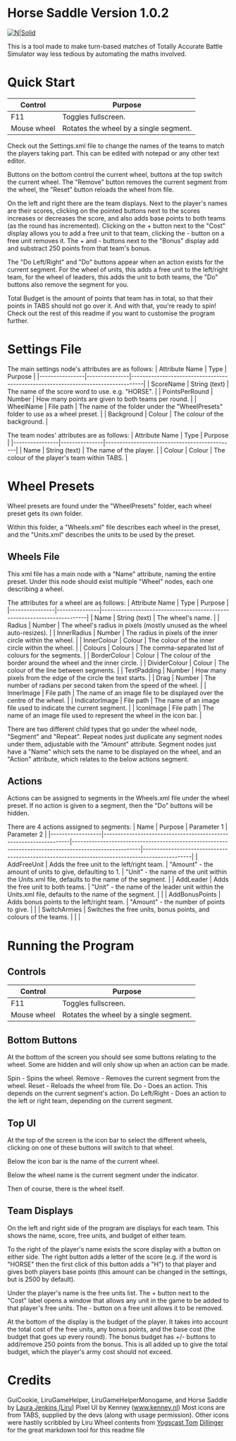 # Horse Saddle Version 1.0.2

[![N|Solid](https://static.wixstatic.com/media/29dac0_84c639f416df456883d70bd8ecdae970~mv2.png/v1/fill/w_100,h_100,al_c,q_85,usm_0.66_1.00_0.01/LogoV2.webp)](https://www.lovebirb.com/)

This is a tool made to make turn-based matches of Totally Accurate Battle Simulator way less tedious by automating the maths involved.

# Quick Start

| Control     | Purpose                                |
|-------------|----------------------------------------|
| F11         | Toggles fullscreen.                    |
| Mouse wheel | Rotates the wheel by a single segment. |

Check out the Settings.xml file to change the names of the teams to match the players taking part. This can be edited with notepad or any other text editor.

Buttons on the bottom control the current wheel, buttons at the top switch the current wheel. The "Remove" button removes the current segment from the wheel, the "Reset" button reloads the wheel from file.

On the left and right there are the team displays. Next to the player's names are their scores, clicking on the pointed buttons next to the scores increases or decreases the score, and also adds base points to both teams (as the round has incremented). Clicking on the + button next to the "Cost" display allows you to add a free unit to that team, clicking the - button on a free unit removes it. The + and - buttons next to the "Bonus" display add and substract 250 points from that team's bonus.

The "Do Left/Right" and "Do" buttons appear when an action exists for the current segment. For the wheel of units, this adds a free unit to the left/right team, for the wheel of leaders, this adds the unit to both teams, the "Do" buttons also remove the segment for you.

Total Budget is the amount of points that team has in total, so that their points in TABS should not go over it. And with that, you're ready to spin! Check out the rest of this readme if you want to customise the program further.

# Settings File

The main settings node's attributes are as follows:
| Attribute Name | Type          | Purpose                                                                          |
|----------------|---------------|----------------------------------------------------------------------------------|
| ScoreName      | String (text) | The name of the score word to use. e.g. "HORSE".                                 |
| PointsPerRound | Number        | How many points are given to both teams per round.                               |
| WheelName      | File path     | The name of the folder under the "WheelPresets" folder to use as a wheel preset. |
| Background     | Colour        | The colour of the background.                                                    |

The team nodes' attributes are as follows:
| Attribute Name | Type          | Purpose                                      |
|----------------|---------------|----------------------------------------------|
| Name           | String (text) | The name of the player.                      |
| Colour         | Colour        | The colour of the player's team within TABS. |

# Wheel Presets

Wheel presets are found under the "WheelPresets" folder, each wheel preset gets its own folder.

Within this folder, a "Wheels.xml" file describes each wheel in the preset, and the "Units.xml" describes the units to be used by the preset.

## Wheels File

This xml file has a main node with a "Name" attribute, naming the entire preset. Under this node should exist multiple "Wheel" nodes, each one describing a wheel.

The attributes for a wheel are as follows:
| Attribute Name | Type          | Purpose                                                                 |
|----------------|---------------|-------------------------------------------------------------------------|
| Name           | String (text) | The wheel's name.                                                       |
| Radius         | Number        | The wheel's radius in pixels (mostly unused as the wheel auto-resizes). |
| InnerRadius    | Number        | The radius in pixels of the inner circle within the wheel.              |
| InnerColour    | Colour        | The colour of the inner circle within the wheel.                        |
| Colours        | Colours       | The comma-separated list of colours for the segments.                   |
| BorderColour   | Colour        | The colour of the border around the wheel and the inner circle.         |
| DividerColour  | Colour        | The colour of the line between segments.                                |
| TextPadding    | Number        | How many pixels from the edge of the circle the text starts.            |
| Drag           | Number        | The number of radians per second taken from the speed of the wheel.     |
| InnerImage     | File path     | The name of an image file to be displayed over the centre of the wheel. |
| IndicatorImage | File path     | The name of an image file used to indicate the current segment.         |
| IconImage      | File path     | The name of an image file used to represent the wheel in the icon bar.  |

There are two different child types that go under the wheel node, "Segment" and "Repeat". Repeat nodes just duplicate any segment nodes under them, adjustable with the "Amount" attribute. Segment nodes just have a "Name" which sets the name to be displayed on the wheel, and an "Action" attribute, which relates to the below actions segment.

## Actions

Actions can be assigned to segments in the Wheels.xml file under the wheel preset. If no action is given to a segment, then the "Do" buttons will be hidden. 

There are 4 actions assigned to segments:
| Name             | Purpose                                                          | Parameter 1                                                                                          | Parameter 2                                                                                   |
|------------------|------------------------------------------------------------------|------------------------------------------------------------------------------------------------------|-----------------------------------------------------------------------------------------------|
| AddFreeUnit    | Adds the free unit to the left/right team.                       | "Amount" - the amount of units to give, defaulting to 1.                                             | "Unit" - the name of the unit within the Units.xml file, defaults to the name of the segment. |
| AddLeader       | Adds the free unit to both teams.                                | "Unit" - the name of the leader unit within the Units.xml file, defaults to the name of the segment. |                                                                                               |
| AddBonusPoints | Adds bonus points to the left/right team.                        | "Amount" - the number of points to give.                                                             |                                                                                               |
| SwitchArmies    | Switches the free units, bonus points, and colours of the teams. |                                                                                                      |                                                                                               |

# Running the Program
## Controls

| Control     | Purpose                                |
|-------------|----------------------------------------|
| F11         | Toggles fullscreen.                    |
| Mouse wheel | Rotates the wheel by a single segment. |
## Bottom Buttons

At the bottom of the screen you should see some buttons relating to the wheel. Some are hidden and will only show up when an action can be made.

Spin - Spins the wheel.
Remove - Removes the current segment from the wheel.
Reset - Reloads the wheel from file.
Do - Does an action. This depends on the current segment's action.
Do Left/Right - Does an action to the left or right team, depending on the current segment.

## Top UI

At the top of the screen is the icon bar to select the different wheels, clicking on one of these buttons will switch to that wheel.

Below the icon bar is the name of the current wheel.

Below the wheel name is the current segment under the indicator.

Then of course, there is the wheel itself. 

## Team Displays

On the left and right side of the program are displays for each team. This shows the name, score, free units, and budget of either team.

To the right of the player's name exists the score display with a button on either side. The right button adds a letter of the score (e.g. if the word is "HORSE" then the first click of this button adds a "H") to that player and gives both players base points (this amount can be changed in the settings, but is 2500 by default).

Under the player's name is the free units list. The + button next to the "Cost" label opens a window that allows any unit in the game to be added to that player's free units. The - button on a free unit allows it to be removed.

At the bottom of the display is the budget of the player. It takes into account the total cost of the free units, any bonus points, and the base cost (the budget that goes up every round). The bonus budget has +/- buttons to add/remove 250 points from the bonus. This is all added up to give the total budget, which the player's army cost should not exceed.

# Credits

GuiCookie, LiruGameHelper, LiruGameHelperMonogame, and Horse Saddle by [Laura Jenkins (Liru)](https://www.lovebirb.com/)
Pixel UI by Kenney (www.kenney.nl)
Most icons are from TABS, supplied by the devs (along with usage permission). Other icons were hastily scribbled by Liru
Wheel contents from [Yogscast Tom](https://www.youtube.com/channel/UC5rUMdCFWPXYs9e8PBLzq5g)
[Dillinger](https://dillinger.io/) for the great markdown tool for this readme file